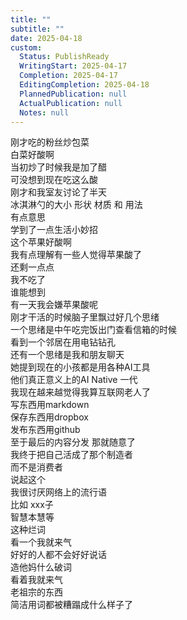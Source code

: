 ```yaml
---
title: ""
subtitle: ""
date: 2025-04-18
custom:
  Status: PublishReady
  WritingStart: 2025-04-17
  Completion: 2025-04-17
  EditingCompletion: 2025-04-18
  PlannedPublication: null
  ActualPublication: null
  Notes: null
---            
```

刚才吃的粉丝炒包菜        
白菜好酸啊        
当初炒了时候我是加了醋        
可没想到现在吃这么酸            
刚才和我室友讨论了半天        
冰淇淋勺的大小 形状 材质 和 用法        
有点意思        
学到了一点生活小妙招            
这个苹果好酸啊        
我有点理解有一些人觉得苹果酸了            
还剩一点点        
我不吃了        
谁能想到        
有一天我会嫌苹果酸呢            
刚才干活的时候脑子里飘过好几个思绪        
一个思绪是中午吃完饭出门查看信箱的时候        
看到一个邻居在用电钻钻孔        
还有一个思绪是我和朋友聊天        
她提到现在的小孩都是用各种AI工具        
他们真正意义上的AI Native 一代        
我现在越来越觉得我算互联网老人了        
写东西用markdown        
保存东西用dropbox        
发布东西用github        
至于最后的内容分发 那就随意了        
我终于把自己活成了那个制造者        
而不是消费者            
说起这个        
我很讨厌网络上的流行语        
比如 xxx子        
智慧本慧等        
这种烂词        
看一个我就来气        
好好的人都不会好好说话        
造他妈什么破词        
看着我就来气        
老祖宗的东西        
简洁用词都被糟蹋成什么样子了            
      